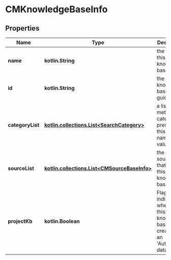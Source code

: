 
# CMKnowledgeBaseInfo

## Properties
Name | Type | Description | Notes
------------ | ------------- | ------------- | -------------
**name** | **kotlin.String** | the name of this knowledge-base | 
**id** | **kotlin.String** | the knowledge-base id (its guid id) | 
**categoryList** | [**kotlin.collections.List&lt;SearchCategory&gt;**](SearchCategory.md) | a list of metadata-categories present in this source, names and values. | 
**sourceList** | [**kotlin.collections.List&lt;CMSourceBaseInfo&gt;**](CMSourceBaseInfo.md) | the list of sources that are in this knowledge-base | 
**projectKb** | **kotlin.Boolean** | Flag to indicate whether this knowledge-base was created for an &#39;Automate&#39; data project | 



